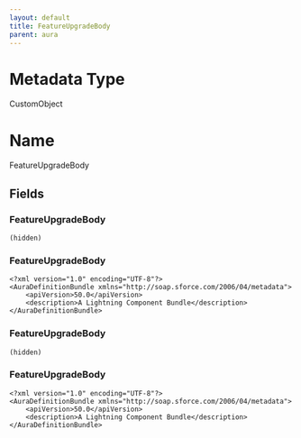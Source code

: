 ```yaml
---
layout: default
title: FeatureUpgradeBody
parent: aura
---
```

# Metadata Type
CustomObject

# Name
FeatureUpgradeBody
## Fields
### FeatureUpgradeBody

```
(hidden)
```
### FeatureUpgradeBody

```
<?xml version="1.0" encoding="UTF-8"?>
<AuraDefinitionBundle xmlns="http://soap.sforce.com/2006/04/metadata">
    <apiVersion>50.0</apiVersion>
    <description>A Lightning Component Bundle</description>
</AuraDefinitionBundle>
```
### FeatureUpgradeBody

```
(hidden)
```
### FeatureUpgradeBody

```
<?xml version="1.0" encoding="UTF-8"?>
<AuraDefinitionBundle xmlns="http://soap.sforce.com/2006/04/metadata">
    <apiVersion>50.0</apiVersion>
    <description>A Lightning Component Bundle</description>
</AuraDefinitionBundle>
```
